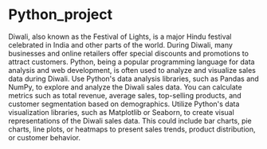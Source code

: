 # Python_project
Diwali, also known as the Festival of Lights, is a major Hindu festival celebrated in India and other parts of the world. During Diwali, many businesses and online retailers offer special discounts and promotions to attract customers. Python, being a popular programming language for data analysis and web development, is often used to analyze and visualize sales data during Diwali.
Use Python's data analysis libraries, such as Pandas and NumPy, to explore and analyze the Diwali sales data. You can calculate metrics such as total revenue, average sales, top-selling products, and customer segmentation based on demographics.
 Utilize Python's data visualization libraries, such as Matplotlib or Seaborn, to create visual representations of the Diwali sales data. This could include bar charts, pie charts, line plots, or heatmaps to present sales trends, product distribution, or customer behavior.
